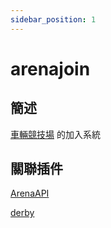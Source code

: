 ```yaml
---
sidebar_position: 1
---
```


# arenajoin

## 簡述

[車輛競技場](.) 的加入系統

## 關聯插件

[ArenaAPI](./ArenaAPI)

[derby](.)